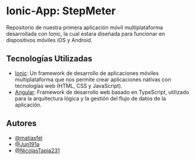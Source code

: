 # Ionic-App: StepMeter

Repositorio de nuestra primera aplicación móvil multiplataforma desarrollada con Ionic, la cual estara diseñada para funcionar en dispositivos móviles iOS y Android.

## Tecnologías Utilizadas

- [Ionic](https://ionicframework.com/): Un framework de desarrollo de aplicaciones móviles multiplataforma que nos permite crear aplicaciones nativas con tecnologías web (HTML, CSS y JavaScript).
- [Angular](https://angular.dev/): Framework de desarrollo web basado en TypeScript, utilizado para la arquitectura lógica y la gestión del flujo de datos de la aplicación.

## Autores
- [@matiasfel](https://github.com/matiasfel)
- [@Jun191a](https://github.com/Jun191a)
- [@NicolasTapia231](https://github.com/NicolasTapia231)
